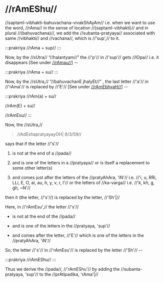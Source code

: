 # //rAmEShu//

//saptamI-vibhakti-bahuvachana-vivakShAyAm// i.e. when we want to use
the word, //rAma// in the sense of location //(saptamI-vibhakti)// and
in plural //(bahuvachana)//, we add the //subanta-pratyaya// associated
with same //vibhakti// and //vachana//, which is //'sup',// to it.

:::prakriya
//rAma + sup//
:::

Now, by the //sUtra// “//halantyam//” the //'p'// in //'sup'// gets
//lOpa// i.e. it disappears \[See under
[//rAmau//](#/subanta/raama-sabdah/raama-2-2)] --

:::prakriya
//rAma + su//
:::

Now, by the //sUtra,// “//bahuvachanE jhalyEt//” , the last letter
//'a'// in //'rAma'// is replaced by //'E'// \[See under
[//rAmEbhyaH//](#/subanta/raama-sabdah/raama-4-3)] --

:::prakriya
//rAm(a) + su//

//rAm(E) + su//

//rAmEsu//
:::

Now, the //sUtra,//

> //AdEshapratyayayOH| 8/3/59//

says that if the letter //'s'//

1. is not at the end of a //pada//

2. and is one of the letters in a //pratyaya// or is itself a
   replacement to some other letter(s)

3. and comes just after the letters of the //pratyAhAra, 'iN'// i.e.
   //'i, u, RRi, LLi, E, O, ai, au, h, y, v, r, l'// or the
   letters of //ka-varga// i.e. //'k, kh, g, gh, ~N'//

then it (the letter, //'s'//) is replaced by the letter, //'Sh'|//

Here, in //'rAmEsu',// the letter //'s'//

- is not at the end of the //pada//

- and is one of the letters in the //pratyaya, 'sup'//

- and comes after the letter, //'E'// which is one of the letters in
  the //pratyAhAra, 'iN'//

So, the letter //'s'// in //'rAmEsu'// is replaced by the letter
//'Sh'// --

:::prakriya
//rAmEShu//
:::

Thus we derive the //pada//, //'rAmEShu'// by adding the
//subanta-pratyaya, 'sup'// to the //prAtipadika, 'rAma'|//
<!--stackedit_data:
eyJoaXN0b3J5IjpbNzU0MjExNDQ2XX0=
-->
